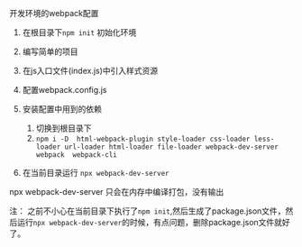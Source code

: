 开发环境的webpack配置

1. 在根目录下`npm init` 初始化环境
2. 编写简单的项目 
3. 在js入口文件(index.js)中引入样式资源
4. 配置webpack.config.js
5. 安装配置中用到的依赖
   1. 切换到根目录下
   2.  `npm i -D  html-webpack-plugin style-loader css-loader less-loader url-loader html-loader file-loader webpack-dev-server  webpack  webpack-cli`
   
6. 在当前目录运行 `npx webpack-dev-server`

npx webpack-dev-server 只会在内存中编译打包，没有输出

注：
之前不小心在当前目录下执行了`npm init`,然后生成了package.json文件，然后运行`npx webpack-dev-server`的时候，有点问题，删除package.json文件就好了。